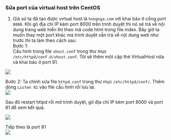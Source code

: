 ### Sửa port của virtual host trên CentOS  
1. Giả sử ta đã tạo được virtual host là `hongnga.com` với khai báo ở cổng port `8000`. Khi gõ địa chỉ IP kèm port 8000 trên trình duyệt thì nó sẽ trả về nội dung trang web hiển thị theo mã code html trong file index. Bây giờ ta muốn thay một port khác mà trình duyệt vẫn trả về nội dung web như trước thì ta làm theo cách sau:  
Bước 1:  
Cấu hình trong file `vhost.conf` trong thư mục `/etc/httpd/conf.d/vhost.conf`. Tôi sẽ thêm một cặp thẻ VirtualHost nữa và khai báo ở port 81.  

<img src="https://i.imgur.com/cAyoqWm.png">  

Bước 2:  Ta chỉnh sửa file `httpd.conf` trong thư mục `/etc/httpd/conf/`. Thêm dòng `Listen 81` vào file cấu hình rồi lưu lại.  
<img src="https://i.imgur.com/7yK4LWe.png">

Sau đó restart httpd rồi mở trình duyệt, gõ địa chỉ IP kèm port 8000 và port 81 để xem kết quả.  

<img src="https://i.imgur.com/qxvY3QP.png">  

Tiếp theo là port 81  
<img src="https://i.imgur.com/GOenPJw.png">
